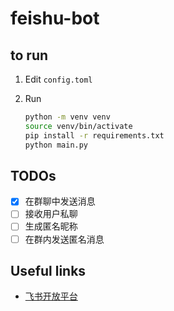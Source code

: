 # feishu-bot

## to run

1. Edit `config.toml`

2. Run
    ```bash
    python -m venv venv
    source venv/bin/activate
    pip install -r requirements.txt
    python main.py
    ```

## TODOs

- [x] 在群聊中发送消息
- [ ] 接收用户私聊
- [ ] 生成匿名昵称
- [ ] 在群内发送匿名消息

## Useful links

- [飞书开放平台](https://open.feishu.cn/document/client-docs/intro)